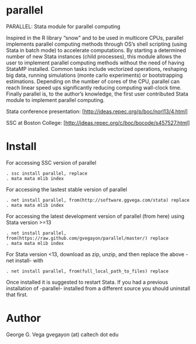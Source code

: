 parallel
========

PARALLEL: Stata module for parallel computing

Inspired in the R library “snow” and to be used in multicore CPUs, parallel implements parallel computing methods through  OS’s shell scripting (using Stata in batch mode) to accelerate computations. By starting a determined number of new Stata instances (child processes), this module allows the user to implement parallel computing methods without the need of having StataMP installed. Common tasks include vectorized operations, reshaping big data, running simulations (monte carlo experiments) or bootstrapping estimations. Depending on the number of cores of the CPU, parallel can reach linear speed ups significantly reducing computing wall-clock time. Finally parallel is, to the author’s knowledge, the first user contributed Stata module to implement parallel computing.

Stata conference presentation: [http://ideas.repec.org/p/boc/norl13/4.html]

SSC at Boston College: [http://ideas.repec.org/c/boc/bocode/s457527.html]

Install
=======

For accessing SSC version of parallel
```
. ssc install parallel, replace
. mata mata mlib index
```

For accessing the lastest stable version of parallel

```
. net install parallel, from(http://software.ggvega.com/stata) replace
. mata mata mlib index
```

For accessing the latest development version of parallel (from here) using Stata version >=13

```
. net install parallel, from(https://raw.github.com/gvegayon/parallel/master/) replace
. mata mata mlib index
```

For Stata version <13, download as zip, unzip, and then replace the above -net install- with

```
. net install parallel, from(full_local_path_to_files) replace
```

Once installed it is suggested to restart Stata. If you had a previous installation of -parallel- installed from a different source you should uninstall that first.

Author
======
George G. Vega
gvegayon (at) caltech dot edu
